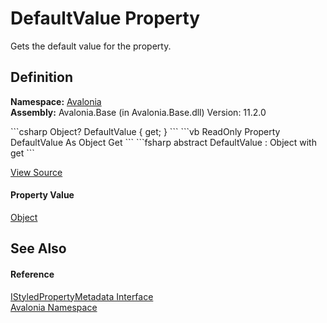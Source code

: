 # DefaultValue Property


Gets the default value for the property.



## Definition
**Namespace:** <a href="N_Avalonia">Avalonia</a>  
**Assembly:** Avalonia.Base (in Avalonia.Base.dll) Version: 11.2.0

<Tabs groupId="api-code-preview">
<TabItem value="csharp" label="C#">
```csharp
Object? DefaultValue { get; }
```
</TabItem>
<TabItem value="vb" label="VB">
```vb
ReadOnly Property DefaultValue As Object
	Get
```
</TabItem>
<TabItem value="fsharp" label="F#">
```fsharp
abstract DefaultValue : Object with get
```
</TabItem>
</Tabs>



<a href="https://github.com/AvaloniaUI/Avalonia/tree/master/src/Avalonia.Base/IStyledPropertyMetadata.cs" title="View the source code">View Source</a>



#### Property Value
<a href="https://learn.microsoft.com/dotnet/api/system.object" target="_blank" rel="noopener noreferrer">Object</a>

## See Also


#### Reference
<a href="T_Avalonia_IStyledPropertyMetadata">IStyledPropertyMetadata Interface</a>  
<a href="N_Avalonia">Avalonia Namespace</a>  

